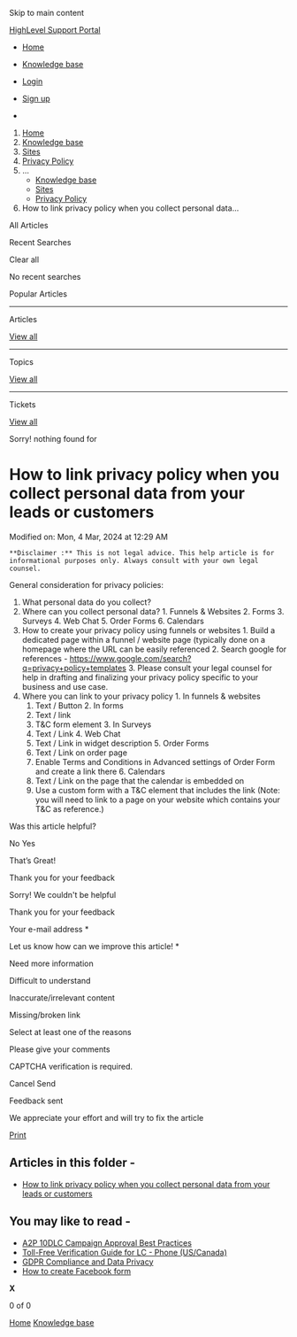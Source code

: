 Skip to main content

[ HighLevel Support Portal ](https://help.gohighlevel.com)

  * [ Home ](/support/home)
  * [ Knowledge base ](/support/solutions)

  * [Login](/support/login)
  * [Sign up](/support/signup)
  * 

  1. [Home](/support/home)
  2. [Knowledge base](/support/solutions)
  3. [Sites](/support/solutions/48000449581)
  4. [Privacy Policy](/support/solutions/folders/155000000083)
  5. ... 
     * [Knowledge base](/support/solutions)
     * [Sites](/support/solutions/48000449581)
     * [Privacy Policy](/support/solutions/folders/155000000083)
  6. How to link privacy policy when you collect personal data...

All  Articles 

Recent Searches

Clear all

No recent searches

Popular Articles

* * *

Articles

[View all](/support/search/solutions)

* * *

Topics

[View all](/support/search/topics)

* * *

Tickets

[View all](/support/search/tickets)

Sorry! nothing found for   

# How to link privacy policy when you collect personal data from your leads or customers

Modified on: Mon, 4 Mar, 2024 at 12:29 AM

    **Disclaimer :** This is not legal advice. This help article is for informational purposes only. Always consult with your own legal counsel. 

General consideration for privacy policies:

  1. What personal data do you collect?
  2. Where can you collect personal data?
    1. Funnels & Websites
    2. Forms
    3. Surveys
    4. Web Chat
    5. Order Forms
    6. Calendars
  3. How to create your privacy policy using funnels or websites
    1. Build a dedicated page within a funnel / website page (typically done on a homepage where the URL can be easily referenced
    2. Search google for references - <https://www.google.com/search?q=privacy+policy+templates>
    3. Please consult your legal counsel for help in drafting and finalizing your privacy policy specific to your business and use case.
  4. Where you can link to your privacy policy 
    1. In funnels & websites
      1. Text / Button
    2. In forms
      1. Text / link
      2. T&C form element
    3. In Surveys
      1. Text / Link
    4. Web Chat
      1. Text / Link in widget description
    5. Order Forms
      1. Text / Link on order page
      2. Enable Terms and Conditions in Advanced settings of Order Form and create a link there
    6. Calendars
      1. Text / Link on the page that the calendar is embedded on
      2. Use a custom form with a T&C element that includes the link (Note: you will need to link to a page on your website which contains your T&C as reference.)

Was this article helpful?

No  Yes 

That’s Great!

Thank you for your feedback

Sorry! We couldn't be helpful

Thank you for your feedback

Your e-mail address *

Let us know how can we improve this article! *

Need more information 

Difficult to understand 

Inaccurate/irrelevant content 

Missing/broken link 

Select at least one of the reasons 

Please give your comments 

CAPTCHA verification is required. 

Cancel  Send 

Feedback sent

We appreciate your effort and will try to fix the article

[Print](javascript:print\(\))

## Articles in this folder -

  * [How to link privacy policy when you collect personal data from your leads or customers](/support/solutions/articles/155000000581-how-to-link-privacy-policy-when-you-collect-personal-data-from-your-leads-or-customers)

## You may like to read -

  * [A2P 10DLC Campaign Approval Best Practices](/support/solutions/articles/48001229784-a2p-10dlc-campaign-approval-best-practices)
  * [Toll-Free Verification Guide for LC - Phone (US/Canada)](/support/solutions/articles/48001222300-toll-free-verification-guide-for-lc-phone-us-canada-)
  * [GDPR Compliance and Data Privacy](/support/solutions/articles/48001210915-gdpr-compliance-and-data-privacy)
  * [How to create Facebook form](/support/solutions/articles/155000002439-how-to-create-facebook-form)

**X**

0 of 0 []()

[Home](/support/home) [Knowledge base](/support/solutions)
